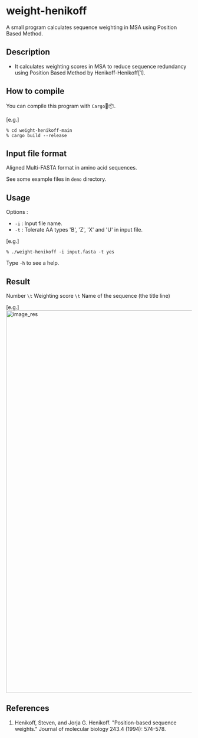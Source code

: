 # weight-henikoff
A small program calculates sequence weighting in MSA using Position Based Method.

## Description
* It calculates weighting scores in MSA to reduce sequence redundancy using Position Based Method by Henikoff-Henikoff[1].

## How to compile
You can compile this program with `Cargo`🦀📦.

[e.g.]

```
% cd weight-henikoff-main
% cargo build --release
```

## Input file format
Aligned Multi-FASTA format in amino acid sequences.

See some example files in `demo` directory.

## Usage

Options :
* `-i` : Input file name.
* `-t` : Tolerate AA types 'B', 'Z', 'X' and 'U' in input file.

[e.g.]

```
% ./weight-henikoff -i input.fasta -t yes
```

Type `-h` to see a help.

## Result
Number `\t` Weighting score `\t` Name of the sequence (the title line)

[e.g.]
<img width="1036" alt="image_res" src="https://user-images.githubusercontent.com/83740080/122624713-7e94de00-d0dc-11eb-8565-35bdbf161432.png">

## References
1. Henikoff, Steven, and Jorja G. Henikoff. "Position-based sequence weights." Journal of molecular biology 243.4 (1994): 574-578.
